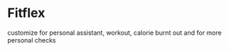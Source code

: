 # Fitflex
customize for personal assistant, workout, calorie burnt out and for more personal checks  

